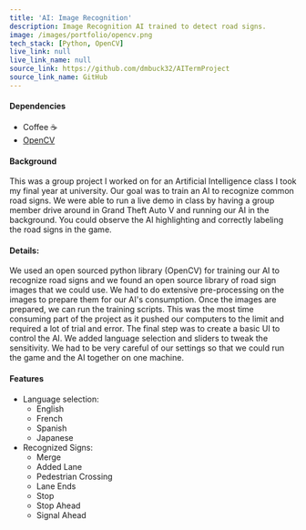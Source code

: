 ```yaml
---
title: 'AI: Image Recognition'
description: Image Recognition AI trained to detect road signs.
image: /images/portfolio/opencv.png
tech_stack: [Python, OpenCV]
live_link: null
live_link_name: null
source_link: https://github.com/dmbuck32/AITermProject
source_link_name: GitHub
---
```


#### Dependencies
* Coffee ☕️
* [OpenCV](https://opencv.org)

#### Background
This was a group project I worked on for an Artificial Intelligence class I took my final year at university. Our goal was to train an AI to recognize common road signs. We were able to run a live demo in class by having a group member drive around in Grand Theft Auto V and running our AI in the background. You could observe the AI highlighting and correctly labeling the road signs in the game.

#### Details:
We used an open sourced python library (OpenCV) for training our AI to recognize road signs and we found an open source library of road sign images that we could use. We had to do extensive pre-processing on the images to prepare them for our AI's consumption. Once the images are prepared, we can run the training scripts. This was the most time consuming part of the project as it pushed our computers to the limit and required a lot of trial and error. The final step was to create a basic UI to control the AI. We added language selection and sliders to tweak the sensitivity. We had to be very careful of our settings so that we could run the game and the AI together on one machine. 

#### Features
* Language selection:
  * English
  * French
  * Spanish
  * Japanese
* Recognized Signs:
  * Merge
  * Added Lane
  * Pedestrian Crossing
  * Lane Ends
  * Stop
  * Stop Ahead
  * Signal Ahead